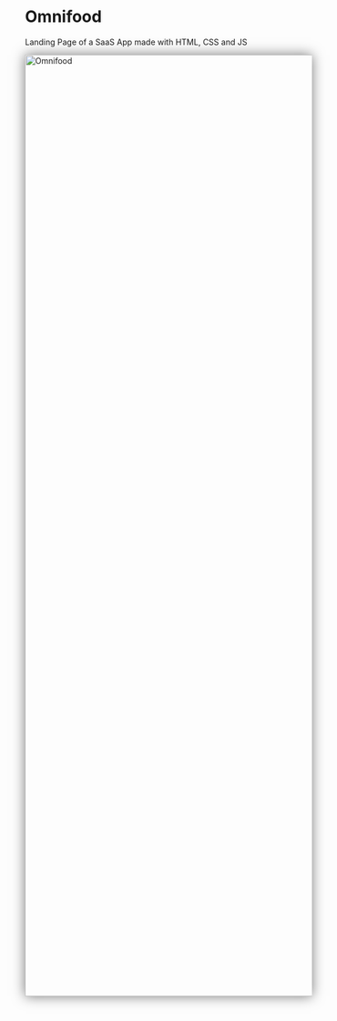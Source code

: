 # Omnifood 

 Landing Page of a SaaS App made with HTML, CSS and JS 

<img style="box-shadow: 0px 0px 21px 0px rgba(0,0,0,0.52);" width="1654" alt="Omnifood" src="https://github.com/user-attachments/assets/84aef3e8-d9a3-4fc2-b651-183f59c342bc">
